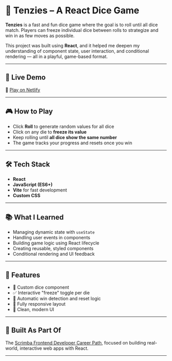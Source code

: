 # 🎲 Tenzies – A React Dice Game

**Tenzies** is a fast and fun dice game where the goal is to roll until all dice match. Players can freeze individual dice between rolls to strategize and win in as few moves as possible.

This project was built using **React**, and it helped me deepen my understanding of component state, user interaction, and conditional rendering — all in a playful, game-based format.

---

## 🚀 Live Demo

🔗 [Play on Netlify](https://tenzies-hazos.netlify.app)

---

## 🎮 How to Play

- Click **Roll** to generate random values for all dice
- Click on any die to **freeze its value**
- Keep rolling until **all dice show the same number**
- The game tracks your progress and resets once you win

---

## 🛠 Tech Stack

- **React**
- **JavaScript (ES6+)**
- **Vite** for fast development
- **Custom CSS**

---

## 📚 What I Learned

- Managing dynamic state with `useState`
- Handling user events in components
- Building game logic using React lifecycle
- Creating reusable, styled components
- Conditional rendering and UI feedback

---

## 🎯 Features

- 🎲 Custom dice component
- ✅ Interactive "freeze" toggle per die
- 🎉 Automatic win detection and reset logic
- 📱 Fully responsive layout
- 💅 Clean, modern UI

---

## 🧠 Built As Part Of

The [Scrimba Frontend Developer Career Path](https://scrimba.com/learn/frontend), focused on building real-world, interactive web apps with React.

---
